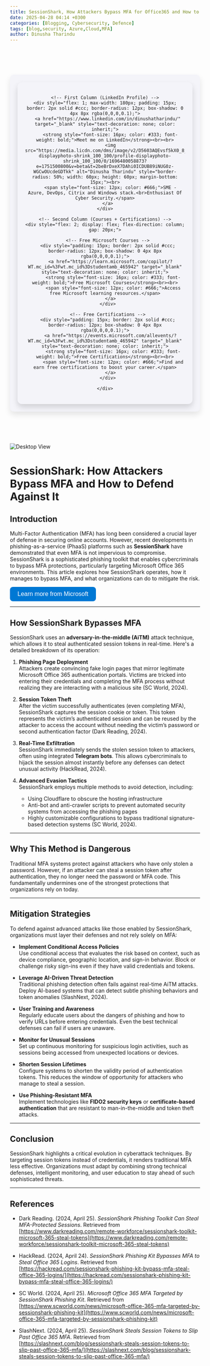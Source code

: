 ```yaml
---
title: SessionShark, How Attackers Bypass MFA for Office365 and How to Defend Against It
date: 2025-04-28 04:14 +0300
categories: [Blogging, Cybersecurity, Defence]
tags: [blog,security, Azure,Cloud,MFA]
author: Dinusha Tharindu
---
```

<!-- Space between Posts -->
<div style="height: 50px;"></div> <!-- This creates space -->

<div style="margin: 20px auto; padding: 20px; max-width: 900px; background: #f4f4f9; border-radius: 10px; box-shadow: 0 8px 16px rgba(0, 0, 0, 0.1);">

  <div style="display: flex; justify-content: center; align-items: flex-start; text-align: center; gap: 25px; padding: 20px; border-radius: 12px; box-shadow: 0 8px 16px rgba(0,0,0,0.15);">
  
    <!-- First Column (LinkedIn Profile) -->
    <div style="flex: 1; max-width: 180px; padding: 15px; border: 2px solid #ccc; border-radius: 12px; box-shadow: 0 4px 8px rgba(0,0,0,0.1);">
      <a href="https://www.linkedin.com/in/dinushatharindu/" target="_blank" style="text-decoration: none; color: inherit;">
        <strong style="font-size: 16px; color: #333; font-weight: bold;">Meet me on LinkedIn</strong><br><br>
        <img src="https://media.licdn.com/dms/image/v2/D5603AQEvsf5kX0_8jw/profile-displayphoto-shrink_100_100/profile-displayphoto-shrink_100_100/0/1696480058873?e=1751500800&v=beta&t=2beBrDxeX7DAhi0ICDUB89iNUG0z-WGCwOUcdeGDTkk" alt="Dinusha Tharindu" style="border-radius: 50%; width: 60px; height: 60px; margin-bottom: 15px;"><br>
        <span style="font-size: 12px; color: #666;">SME - Azure, DevOps, Citrix and Windows stack.<br>Enthusiast Of Cyber Security.</span>
      </a>
    </div>

    <!-- Second Column (Courses + Certifications) -->
    <div style="flex: 2; display: flex; flex-direction: column; gap: 20px;">
  
      <!-- Free Microsoft Courses -->
      <div style="padding: 15px; border: 2px solid #ccc; border-radius: 12px; box-shadow: 0 4px 8px rgba(0,0,0,0.1);">
        <a href="https://learn.microsoft.com/copilot/?WT.mc_id=%3Fwt.mc_id%3Dstudentamb_465942" target="_blank" style="text-decoration: none; color: inherit;">
          <strong style="font-size: 16px; color: #333; font-weight: bold;">Free Microsoft Courses</strong><br><br>
          <span style="font-size: 12px; color: #666;">Access free Microsoft learning resources.</span>
        </a>
      </div>
  
      <!-- Free Certifications -->
      <div style="padding: 15px; border: 2px solid #ccc; border-radius: 12px; box-shadow: 0 4px 8px rgba(0,0,0,0.1);">
        <a href="https://events.microsoft.com/allevents/?WT.mc_id=%3Fwt.mc_id%3Dstudentamb_465942" target="_blank" style="text-decoration: none; color: inherit;">
          <strong style="font-size: 16px; color: #333; font-weight: bold;">Free Certifications</strong><br><br>
          <span style="font-size: 12px; color: #666;">Find and earn free certifications to boost your career.</span>
        </a>
      </div>
  
    </div>

  </div>

</div>

<!-- Space between Posts -->
<div style="height: 50px;"></div> <!-- This creates space -->


![Desktop View](assets/sessionshark.jpeg)

# SessionShark: How Attackers Bypass MFA and How to Defend Against It

## Introduction

Multi-Factor Authentication (MFA) has long been considered a crucial layer of defense in securing online accounts. However, recent developments in phishing-as-a-service (PhaaS) platforms such as **SessionShark** have demonstrated that even MFA is not impervious to compromise. SessionShark is a sophisticated phishing toolkit that enables cybercriminals to bypass MFA protections, particularly targeting Microsoft Office 365 environments. This article explores how SessionShark operates, how it manages to bypass MFA, and what organizations can do to mitigate the risk.


<html lang="en">
<head>
  <meta charset="UTF-8">
  <title>Learn More</title>
  <style>
    .learn-more {
      display: inline-block;
      padding: 10px 20px;
      background-color: #0078D4;
      color: white;
      text-decoration: none;
      border-radius: 8px;
      font-family: Arial, sans-serif;
      font-size: 16px;
    }
    .learn-more:hover {
      background-color: #005A9E;
    }
  </style>
</head>
<body>

<a class="learn-more" href="https://learn.microsoft.com/security/?WT.mc_id=studentamb_465942" target="_blank">
  Learn more from Microsoft
</a>

</body>
</html>



---

## How SessionShark Bypasses MFA

SessionShark uses an **adversary-in-the-middle (AiTM)** attack technique, which allows it to steal authenticated session tokens in real-time. Here's a detailed breakdown of its operation:

1. **Phishing Page Deployment**  
   Attackers create convincing fake login pages that mirror legitimate Microsoft Office 365 authentication portals. Victims are tricked into entering their credentials and completing the MFA process without realizing they are interacting with a malicious site (SC World, 2024).

2. **Session Token Theft**  
   After the victim successfully authenticates (even completing MFA), SessionShark captures the session cookie or token. This token represents the victim’s authenticated session and can be reused by the attacker to access the account without needing the victim’s password or second authentication factor (Dark Reading, 2024).

3. **Real-Time Exfiltration**  
   SessionShark immediately sends the stolen session token to attackers, often using integrated **Telegram bots**. This allows cybercriminals to hijack the session almost instantly before any defenses can detect unusual activity (HackRead, 2024).

4. **Advanced Evasion Tactics**  
   SessionShark employs multiple methods to avoid detection, including:
   - Using Cloudflare to obscure the hosting infrastructure
   - Anti-bot and anti-crawler scripts to prevent automated security systems from accessing the phishing pages
   - Highly customizable configurations to bypass traditional signature-based detection systems (SC World, 2024).

---

## Why This Method is Dangerous

Traditional MFA systems protect against attackers who have only stolen a password. However, if an attacker can steal a session token after authentication, they no longer need the password or MFA code. This fundamentally undermines one of the strongest protections that organizations rely on today.

---

## Mitigation Strategies

To defend against advanced attacks like those enabled by SessionShark, organizations must layer their defenses and not rely solely on MFA:

- **Implement Conditional Access Policies**  
  Use conditional access that evaluates the risk based on context, such as device compliance, geographic location, and sign-in behavior. Block or challenge risky sign-ins even if they have valid credentials and tokens.

- **Leverage AI-Driven Threat Detection**  
  Traditional phishing detection often fails against real-time AiTM attacks. Deploy AI-based systems that can detect subtle phishing behaviors and token anomalies (SlashNext, 2024).

- **User Training and Awareness**  
  Regularly educate users about the dangers of phishing and how to verify URLs before entering credentials. Even the best technical defenses can fail if users are unaware.

- **Monitor for Unusual Sessions**  
  Set up continuous monitoring for suspicious login activities, such as sessions being accessed from unexpected locations or devices.

- **Shorten Session Lifetimes**  
  Configure systems to shorten the validity period of authentication tokens. This reduces the window of opportunity for attackers who manage to steal a session.

- **Use Phishing-Resistant MFA**  
  Implement technologies like **FIDO2 security keys** or **certificate-based authentication** that are resistant to man-in-the-middle and token theft attacks.

---

## Conclusion

SessionShark highlights a critical evolution in cyberattack techniques. By targeting session tokens instead of credentials, it renders traditional MFA less effective. Organizations must adapt by combining strong technical defenses, intelligent monitoring, and user education to stay ahead of such sophisticated threats.

---

## References

- Dark Reading. (2024, April 25). *SessionShark Phishing Toolkit Can Steal MFA-Protected Sessions*. Retrieved from [https://www.darkreading.com/remote-workforce/sessionshark-toolkit-microsoft-365-steal-tokens](https://www.darkreading.com/remote-workforce/sessionshark-toolkit-microsoft-365-steal-tokens)

- HackRead. (2024, April 24). *SessionShark Phishing Kit Bypasses MFA to Steal Office 365 Logins*. Retrieved from [https://hackread.com/sessionshark-phishing-kit-bypass-mfa-steal-office-365-logins/](https://hackread.com/sessionshark-phishing-kit-bypass-mfa-steal-office-365-logins/)

- SC World. (2024, April 25). *Microsoft Office 365 MFA Targeted by SessionShark Phishing Kit*. Retrieved from [https://www.scworld.com/news/microsoft-office-365-mfa-targeted-by-sessionshark-phishing-kit](https://www.scworld.com/news/microsoft-office-365-mfa-targeted-by-sessionshark-phishing-kit)

- SlashNext. (2024, April 25). *SessionShark Steals Session Tokens to Slip Past Office 365 MFA*. Retrieved from [https://slashnext.com/blog/sessionshark-steals-session-tokens-to-slip-past-office-365-mfa/](https://slashnext.com/blog/sessionshark-steals-session-tokens-to-slip-past-office-365-mfa/)
